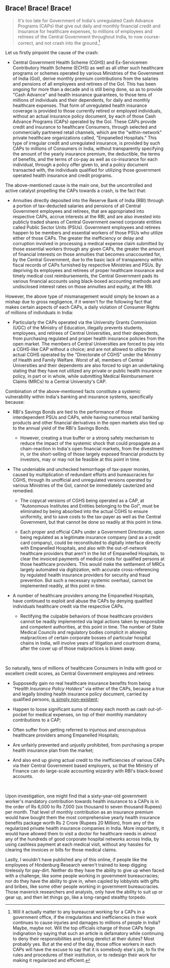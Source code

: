 ## Brace! Brace! Brace! 

>It's too late for Government of India's unregulated Cash Advance Programs (CAPs) that give out daily and monthly financial credit and insurance for healthcare expenses, to millions of employees and retirees of the Central Government throughout India, to now course-correct, and not crash into the ground.[^1] 


Let us firstly pinpoint the cause of the crash: 

- Central Government Health Scheme (CGHS) and Ex-Servicemen Contributory Health Scheme (ECHS) as well as all other such healthcare programs or schemes operated by various Ministries of the Government of India (GoI), derive monthly premium contributions from the salaries and pensions of all employees and retirees of the GoI. This has been ongoing for more than a decade and is still being done, so as to provide "Cash Advance" and health insurance guarantees, to those tens of millions of individuals and their dependents, for daily and monthly healthcare expenses. That form of unregulated health insurance coverage is provided to those currently retired or employed individuals, without an actual insurance policy document, by each of those Cash Advance Programs (CAPs) operated by the GoI. These CAPs provide credit and insurance to healthcare Consumers, through selected and commercially partnered retail channels, which are the "within-network" private healthcare organizations called, "Empanelled Hospitals." This type of irregular credit and unregulated insurance, is provided by such CAPs to millions of Consumers in India, without transparently specifying the amount of the yearly insurance premium, the deductible, the terms of benefits, and the terms of co-pay as well as co-insurance for each individual, through a policy offer given to, and a policy document transacted with, the individuals qualified for utilizing those government operated health insurance and credit programs. 

The above-mentioned cause is the main one, but the uncontrolled and active catalyst propelling the CAPs towards a crash, is the fact that: 

- Annuities directly deposited into the Reserve Bank of India (RBI) through a portion of tax-deducted salaries and pensions of all Central Government employees and retirees, that are appropriated into respective CAPs, accrue interests at the RBI, and are also invested into publicly traded shares of Central Government owned corporate entities called Public Sector Units (PSUs). Government employees and retirees happen to be members and essential workers of those PSUs who utilize either of those CAPs. The greater the inefficiency or delay and corruption involved in processing a medical expense claim submitted by those essential workers through any given CAPs, the greater the amount of financial interests on those annuities that becomes unaccounted for, by the Central Government, due to the basic lack of transparency within fiscal records of CAPs furnished by respective Ministries and PSUs. By depriving its employees and retirees of proper healthcare insurance and timely medical cost reimbursements, the Central Government pads its various financial accounts using black-boxed accounting methods and undisclosed interest rates on those annuities and equity, at the RBI.   

However, the above type of mismanagement would simply be known as a mishap due to gross negligence, if it weren't for the following fact that makes certain aspects of each CAPs, a daily violation of Consumer Rights of millions of individuals in India: 

- Particularly the CAPs operated via the University Grants Commission (UGC) of the Ministry of Education, illegally prevents students, employees, and retirees of Central Universities, and their dependents, from purchasing regulated and proper health insurance policies from the open market. The members of Central Universities are forced to pay into a CGHS-like CAP without a choice; and are not allowed to utilize the actual CGHS operated by the "Directorate of CGHS" under the Ministry of Health and Family Welfare. Worst of all, members of Central Universities and their dependents are also forced to sign an undertaking stating that they have not utilized any private or public health insurance policy, in part or in whole, while submitting Medical Reimbursement Claims (MRCs) to a Central University's CAP.  

Combination of the above-mentioned facts constitute a systemic vulnerability within India's banking and insurance systems, specifically because: 

- RBI's Savings Bonds are tied to the performance of those interdependent PSUs and CAPs, while having numerous retail banking products and other financial derivatives in the open markets also tied up to the annual yield of the RBI's Savings Bonds. 

	- However, creating a true buffer or a strong safety mechanism to reduce the impact of the systemic shock that could propagate as a chain-reaction in India's open financial markets, from the divestment in, or the short-selling of those largely exposed financial products by investors, may or may not be feasible at this point in time. 

- The undeniable and unchecked hemorrhage of tax-payer monies, caused by multiplication of redundant efforts and bureaucracies for CGHS, through its unofficial and unregulated versions operated by various Ministries of the GoI, cannot be immediately cauterized and remedied. 

	- The copycat versions of CGHS being operated as a CAP, at "Autonomous Institutes and Entities belonging to the GoI", must be eliminated by being absorbed into the actual CGHS to ensure uniformity, and to save costs to the tax-payer as well as the Central Government, but that cannot be done so readily at this point in time. 
	
	- Each proper and official CAPs under a Government Directorate, upon being regulated as a legitimate insurance company (and as a credit card company), could be reconstituted to digitally interface directly with Empanelled Hospitals, and also with the out-of-network healthcare providers that aren't in the list of Empanelled Hospitals, to clear the invoiced payments of medical costs for qualified persons at those healthcare providers. This would make the settlement of MRCs largely automated via digitization, with accurate cross-referencing by regulated health insurance providers for security and fraud prevention. But such a necessary systemic overhaul, cannot be implemented readily, at this point in time.   

- A number of healthcare providers among the Empanelled Hospitals, have continued to exploit and abuse the CAPs by denying qualified individuals healthcare credit via the respective CAPs. 

	- Rectifying the culpable behaviors of those healthcare providers cannot be readily implemented via legal actions taken by responsible and competent authorities, at this point in time. The number of State Medical Councils and regulatory bodies complicit in allowing malpractices of certain corporate bosses of particular hospital chains in India, will involve years of litigation and courtroom drama, after the cover up of those malpractices is blown away.   
	
<br>  

So naturally, tens of millions of healthcare Consumers in India with good or excellent credit scores, as Central Government employees and retirees: 

- Supposedly gain no real healthcare insurance benefits from being *"Health Insurance Policy Holders"* via either of the CAPs, because a true and legally binding health insurance policy document, carried by qualified persons, [is simply non-existent;](/ki-saaz/on_credit-means-udhaar_par.png) 

- Happen to loose significant sums of money each month as cash out-of-pocket for medical expenses, on top of their monthly mandatory contributions to a CAP; 

- Often suffer from getting referred to injurious and unscrupulous healthcare providers among Empanelled Hospitals; 

- Are unfairly prevented and unjustly prohibited, from purchasing a proper health insurance plan from the market; 

- And also end up giving actual credit to the inefficiencies of various CAPs via their Central Government based employers, so that the Ministry of Finance can do large-scale accounting wizardry with RBI's black-boxed accounts. 

<br> 

Upon investigation, one might find that a sixty-year-old government worker's mandatory contribution towards health insurance to a CAPs is in the order of Rs 6,000 to Rs 7,000 (six thousand to seven thousand Rupees) per month. That level of monthly contribution as an insurance premium would have bought them the most comprehensive yearly health insurance benefits package worth Rs 2 Crore (Rupees 20 Million), from any of the regularized private health insurance companies in India. More importantly, it would have allowed them to visit a doctor for healthcare needs in almost any of the hundreds of good corporate hospital networks across India, by using cashless payment at each medical visit, without any hassles for clearing the invoices or bills for those medical claims. 

Lastly, I wouldn't have published any of this online, if people like the employees of Hindenburg Research weren't trained to keep digging tirelessly for pay-dirt. Neither do they have the ability to give up when faced with a challenge, like some people working in government bureaucracies; nor do they have the ability to give in, when cajoled by lobbyists with gifts and bribes, like some other people working in government bureaucracies. Those maverick researchers and analysts, only have the ability to suit up or gear up, and then let things go, like a long-ranged stealthy torpedo. 


[^1]: Will it actually matter to any bureaucrat working for a CAPs in a government office, if the irregularities and inefficiencies in their work continues to cause injuries and damages to millions of people in India? Maybe, maybe not. Will the top officials icharge of those CAPs feign indignation by saying that such an article is defamatory while continuing to deny their responsibilities and being derelict at their duties? Most probably yes. But at the end of the day, those office workers in each CAPs will have the excuse to say that it is somebody else's job, to fix the rules and procedures of their institution, or to redesign their work for making it regularized and efficient.  